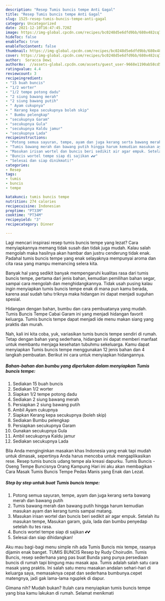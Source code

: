 ```yaml
---
description: "Resep Tumis buncis tempe Anti Gagal"
title: "Resep Tumis buncis tempe Anti Gagal"
slug: 1525-resep-tumis-buncis-tempe-anti-gagal
category: Uncategorized
date: 2021-12-10T16:47:45.720Z
image: https://img-global.cpcdn.com/recipes/bc0248d5e6dfd9bb/680x482cq70/tumis-buncis-tempe-foto-resep-utama.jpg
hideToc: false
enableToc: true
enableTocContent: false
thumbnail: https://img-global.cpcdn.com/recipes/bc0248d5e6dfd9bb/680x482cq70/tumis-buncis-tempe-foto-resep-utama.jpg
cover: https://img-global.cpcdn.com/recipes/bc0248d5e6dfd9bb/680x482cq70/tumis-buncis-tempe-foto-resep-utama.jpg
author:  Soracca Dewi
authorAv:  //assets-global.cpcdn.com/assets/guest_user-9668e1190ab58cd58d666d5934e79c79da2e02f4421a6ed9abc4b163da97d6e7.png
ratingvalue: 4.4
reviewcount: 3
recipeingredient:
- "15 buah buncis"
- "1/2 worter"
- "1/2 tempe potong dadu"
- "2 siung bawang merah"
- "2 siung bawang putih"
- " Ayam cukupnya"
- " Kerang kepa secukupnya boleh skip"
- " Bumbu pelengkap"
- "secukupnya Garam"
- "secukupnya Gula"
- "secukupnya Kaldu jamur"
- "secukupnya Lada"
recipeinstructions:
- "Potong semua sayuran, tempe, ayam dan juga kerang serta bawang merah dan bawang putih"
- "Tumis bawang merah dan bawang putih hingga harum kemudian masukan ayam dan kerang tumis sampai matang."
- "Masukan irisan wortel dan buncis beri sedikit air agar empuk. Setelah itu masukan tempe, Masukan garam, gula, lada dan bumbu penyedap setelah itu tes rasa."
- "Buncis wortel tempe siap di sajikan 💕💕"
- "Selesai dan siap dinikmati!"
categories:
- Resep
tags:
- tumis
- buncis
- tempe

katakunci: tumis buncis tempe 
nutrition: 274 calories
recipecuisine: Indonesian
preptime: "PT33M"
cooktime: "PT34M"
recipeyield: "3"
recipecategory: Dinner

---
```



Lagi mencari inspirasi resep tumis buncis tempe yang lezat? Cara menyiapkannya memang tidak susah dan tidak juga mudah. Kalau salah mengolah maka hasilnya akan hambar dan justru cenderung tidak enak. Padahal tumis buncis tempe yang enak selayaknya mempunyai aroma dan cita rasa yang mampu memancing selera kita.


Banyak hal yang sedikit banyak mempengaruhi kualitas rasa dari tumis buncis tempe, pertama dari jenis bahan, kemudian pemilihan bahan segar, sampai cara mengolah dan menghidangkannya. Tidak usah pusing kalau ingin menyiapkan tumis buncis tempe enak di mana pun kamu berada, karena asal sudah tahu triknya maka hidangan ini dapat menjadi suguhan spesial.

Hidangan dengan bahan, bumbu dan cara pembuatanya yang mudah. Tumis Buncis Tempe Cabai Garam ini yang menjadi hidangan favorit keluarga. Tumis buncis tempe dapat menjadi ide menu makan siang yang praktis dan murah.


Nah, kali ini kita coba, yuk, variasikan tumis buncis tempe sendiri di rumah. Tetap dengan bahan yang sederhana, hidangan ini dapat memberi manfaat untuk membantu menjaga kesehatan tubuhmu sekeluarga. Kamu dapat menyiapkan Tumis buncis tempe menggunakan 12 jenis bahan dan 4 langkah pembuatan. Berikut ini cara untuk menyiapkan hidangannya.

<!--inarticleads1-->

##### Bahan-bahan dan bumbu yang diperlukan dalam menyiapkan Tumis buncis tempe:

1. Sediakan 15 buah buncis
1. Sediakan 1/2 worter
1. Siapkan 1/2 tempe potong dadu
1. Sediakan 2 siung bawang merah
1. Persiapkan 2 siung bawang putih
1. Ambil  Ayam cukupnya
1. Siapkan  Kerang kepa secukupnya (boleh skip)
1. Sediakan  Bumbu pelengkap
1. Persiapkan secukupnya Garam
1. Gunakan secukupnya Gula
1. Ambil secukupnya Kaldu jamur
1. Sediakan secukupnya Lada


Bila Anda menginginkan masakan khas Indonesia yang enak tapi mudah untuk dimasak, sepertinya Anda harus mencoba untuk mengaplikasikan rese. Resep tumis buncis udang tempe ala kreasi dapurku. Tumis Buncis - Oseng Tempe Buncisnya Orang Kampung Hari ini aku akan membagikan Cara Masak Tumis Buncis Tempe Pedas Manis yang Enak dan Lezat. 

<!--inarticleads2-->

##### Step by step untuk buat Tumis buncis tempe:

1. Potong semua sayuran, tempe, ayam dan juga kerang serta bawang merah dan bawang putih
1. Tumis bawang merah dan bawang putih hingga harum kemudian masukan ayam dan kerang tumis sampai matang.
1. Masukan irisan wortel dan buncis beri sedikit air agar empuk. Setelah itu masukan tempe, Masukan garam, gula, lada dan bumbu penyedap setelah itu tes rasa.
1. Buncis wortel tempe siap di sajikan 💕💕
1. Selesai dan siap dihidangkan!

Aku mau bagi-bagi menu simple nih ada Tumis Buncis mix tempe, rasanya dijamin enak banget. TUMIS BUNCIS Resep by Rudy Choirudin. Tumis Buncis, resep sederhana yang pas buat Bunda yang punya persediaan buncis di rumah tapi bingung mau masak apa. Tumis adalah salah satu cara masak yang praktis. Ini salah satu menu masakan andalan sehari-hari di keluarga saya, memasaknya cepat dan sederhana bumbunya.cepet matengnya, jadi gak lama-lama nguplek di dapur. 

Gimana nih? Mudah bukan? Itulah cara menyiapkan tumis buncis tempe yang bisa kamu lakukan di rumah. Selamat menikmati
